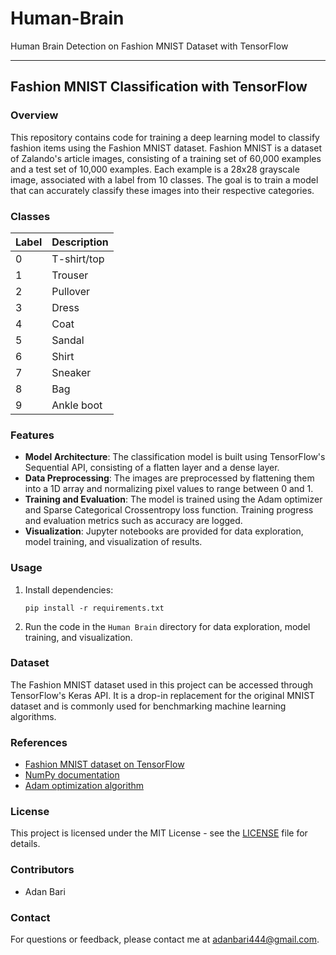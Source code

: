 

# Human-Brain

Human Brain Detection on Fashion MNIST Dataset with TensorFlow

---

## Fashion MNIST Classification with TensorFlow

### Overview
This repository contains code for training a deep learning model to classify fashion items using the Fashion MNIST dataset. Fashion MNIST is a dataset of Zalando's article images, consisting of a training set of 60,000 examples and a test set of 10,000 examples. Each example is a 28x28 grayscale image, associated with a label from 10 classes. The goal is to train a model that can accurately classify these images into their respective categories.

### Classes
| Label | Description   |
|-------|---------------|
| 0     | T-shirt/top   |
| 1     | Trouser       |
| 2     | Pullover      |
| 3     | Dress         |
| 4     | Coat          |
| 5     | Sandal        |
| 6     | Shirt         |
| 7     | Sneaker       |
| 8     | Bag           |
| 9     | Ankle boot    |

### Features
- **Model Architecture**: The classification model is built using TensorFlow's Sequential API, consisting of a flatten layer and a dense layer.
- **Data Preprocessing**: The images are preprocessed by flattening them into a 1D array and normalizing pixel values to range between 0 and 1.
- **Training and Evaluation**: The model is trained using the Adam optimizer and Sparse Categorical Crossentropy loss function. Training progress and evaluation metrics such as accuracy are logged.
- **Visualization**: Jupyter notebooks are provided for data exploration, model training, and visualization of results.

### Usage
1. Install dependencies:
   ```
   pip install -r requirements.txt
   ```
2. Run the code in the `Human Brain` directory for data exploration, model training, and visualization.

### Dataset
The Fashion MNIST dataset used in this project can be accessed through TensorFlow's Keras API. It is a drop-in replacement for the original MNIST dataset and is commonly used for benchmarking machine learning algorithms.

### References
- [Fashion MNIST dataset on TensorFlow](https://www.tensorflow.org/api_docs/python/tf/keras/datasets/fashion_mnist)
- [NumPy documentation](https://numpy.org/doc/stable/index.html)
- [Adam optimization algorithm](https://arxiv.org/abs/1412.6980)

### License
This project is licensed under the MIT License - see the [LICENSE](LICENSE) file for details.

### Contributors
- Adan Bari

### Contact
For questions or feedback, please contact me at adanbari444@gmail.com.

